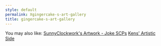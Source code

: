 ```yaml
---
style: default
permalink: Xgingercake-s-art-gallery
title: gingercake-s-art-gallery
---
```

You may also like:
[SunnyClockwork's Artwork - Joke SCPs](http://scp-wiki.net/sunny-art-joke-scps)
[Kens' Artistic Side](http://scp-wiki.net/kens-artistic-side)